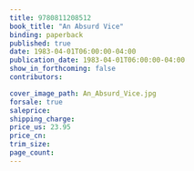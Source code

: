 ```yaml
---
title: 9780811208512
book_title: "An Absurd Vice"
binding: paperback
published: true
date: 1983-04-01T06:00:00-04:00
publication_date: 1983-04-01T06:00:00-04:00
show_in_forthcoming: false
contributors:

cover_image_path: An_Absurd_Vice.jpg
forsale: true
saleprice:
shipping_charge:
price_us: 23.95
price_cn:
trim_size:
page_count:
---
```


